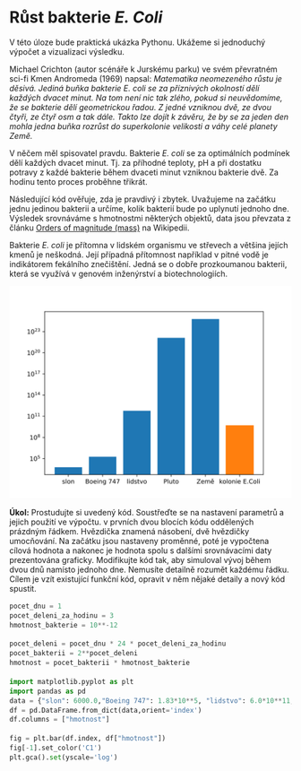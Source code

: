 # Růst bakterie *E. Coli*

V této úloze bude praktická ukázka Pythonu. Ukážeme si jednoduchý výpočet  a vizualizaci výsledku.

Michael Crichton (autor scénáře k Jurskému parku) ve svém převratném sci-fi Kmen Andromeda (1969) napsal: _Matematika neomezeného růstu je děsivá. Jediná buňka bakterie E. coli se za příznivých okolností dělí každých dvacet minut. Na tom není nic tak zlého, pokud si neuvědomíme, že se bakterie dělí geometrickou řadou. Z jedné vzniknou dvě, ze dvou čtyři, ze čtyř osm a tak dále. Takto lze dojít k závěru, že by se za jeden den mohla jedna buňka rozrůst do superkolonie velikosti a váhy celé planety Země._

V něčem měl spisovatel pravdu. Bakterie _E. coli_ se za optimálních podmínek dělí každých dvacet minut. Tj. za příhodné teploty, pH a při dostatku potravy z každé bakterie během dvaceti minut vzniknou bakterie dvě. Za hodinu tento proces proběhne třikrát.

Následující kód ověřuje, zda je pravdivý i zbytek. Uvažujeme na začátku jednu jedinou bakterii a určíme, kolik bakterií bude po uplynutí jednoho dne.  Výsledek srovnáváme s hmotnostmi některých objektů, data jsou převzata z článku [Orders of magnitude (mass)](https://en.wikipedia.org/wiki/Orders_of_magnitude_(mass)) na Wikipedii.

Bakterie _E. coli_ je přítomna v lidském organismu ve střevech a většina jejích kmenů je neškodná. Její případná přítomnost například v pitné vodě je indikátorem fekálního znečištění. Jedná se o dobře prozkoumanou bakterii, která se využívá v genovém inženýrství a biotechnologiích.

![](https://raw.githubusercontent.com/robert-marik/moodle-python/main/e_coli.svg)

**Úkol:** Prostudujte si uvedený kód. Soustřeďte se na nastavení parametrů a jejich použití ve výpočtu. v prvních dvou blocích kódu oddělených prázdným řádkem. Hvězdička znamená násobení, dvě hvězdičky umocňování.
Na začátku jsou nastaveny proměnné, poté je vypočtena cílová hodnota a nakonec je hodnota spolu s dalšími srovnávacími daty prezentována graficky. Modifikujte kód tak, aby simuloval vývoj během dvou dnů namísto jednoho dne. Nemusíte detailně rozumět každému řádku. Cílem je vzít existující funkční kód, opravit v něm nějaké detaily a nový kód spustit.

```python
pocet_dnu = 1
pocet_deleni_za_hodinu = 3
hmotnost_bakterie = 10**-12

pocet_deleni = pocet_dnu * 24 * pocet_deleni_za_hodinu
pocet_bakterii = 2**pocet_deleni
hmotnost = pocet_bakterii * hmotnost_bakterie

import matplotlib.pyplot as plt
import pandas as pd
data = {"slon": 6000.0,"Boeing 747": 1.83*10**5, "lidstvo": 6.0*10**11,"Pluto": 1.3*10**22,"Země": 6.0*10**24,"kolonie E.Coli":hmotnost}
df = pd.DataFrame.from_dict(data,orient='index')
df.columns = ["hmotnost"]

fig = plt.bar(df.index, df["hmotnost"])
fig[-1].set_color('C1')
plt.gca().set(yscale='log')
```
